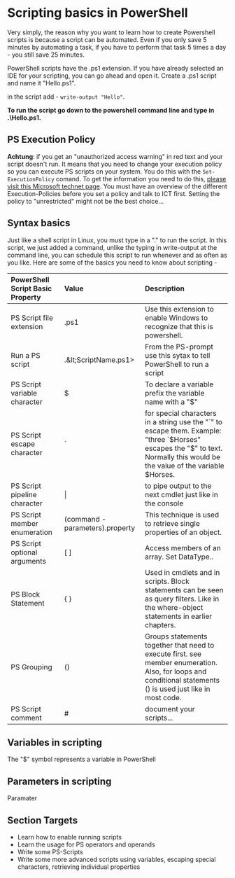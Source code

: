 # Scripting basics in PowerShell

Very simply, the reason why you want to learn how to create Powershell scripts is because a script can be automated. Even if you only save 5 minutes by automating a task, if you have to perform that task 5 times a day - you still save 25 minutes.

PowerShell scripts have the .ps1 extension. If you have already selected an IDE for your scripting, you can go ahead and open it. Create a .ps1 script and name it "Hello.ps1".

in the script add - `write-output "Hello"`.

**To run the script go down to the powershell command line and type in .\Hello.ps1.**

## PS Execution Policy

**Achtung**: if you get an "unauthorized access warning" in red text and your script doesn't run. It means that you need to change your execution policy so you can execute PS scripts on your system. You do this with the `Set-ExecutionPolicy` comand. To get the information you need to do this, [please visit this Microsoft technet page](https://technet.microsoft.com/en-us/library/ee176961.aspx). You must have an overview of the different Execution-Policies before you set a policy and talk to ICT first. Setting the policy to "unrestricted" might not be the best choice...

## Syntax basics

Just like a shell script in Linux, you must type in a ".\" to run the script. In this script, we just added a command, unlike the typing in write-output at the command line, you can schedule this script to run whenever and as often as you like. Here are some of the basics you need to know about scripting -

| PowerShell Script Basic Property | Value | Description |
| :--- | :--- | :--- |
| PS Script file extension | .ps1 | Use this extension to enable Windows to recognize that this is powershell. |
| Run a PS script | .\&lt;ScriptName.ps1&gt; | From the PS-prompt use this sytax to tell PowerShell to run a script |
| PS Script variable character | $ | To declare a variable prefix the variable name with a "$" |
| PS Script escape character | \` | for special characters in a string use the "\`" to escape them. Example: "three \`$Horses" escapes the "$" to text. Normally this would be the value of the variable $Horses. |
| PS Script pipeline character | \| | to pipe output to the next cmdlet just like in the console |
| PS Script member enumeration | \(command -parameters\).property | This technique is used to retrieve single properties of an object. |
| PS Script optional arguments | \[ \] | Access members of an array. Set DataType.. |
| PS Block Statement | { } | Used in cmdlets and in scripts. Block statements can be seen as query filters. Like in the where-object statements in earlier chapters. |
| PS Grouping | \(\) | Groups statements together that need to execute first. see member enumeration. Also, for loops and conditional statements \(\) is used just like in most code. |
| PS Script comment | \# | document your scripts... |

## Variables in scripting

The "$" symbol represents a variable in PowerShell

## Parameters in scripting

Paramater

## Section Targets

* Learn how to enable running scripts
* Learn the usage for PS operators and operands
* Write some PS-Scripts
* Write some more advanced scripts using variables, escaping special characters, retrieving individual properties



